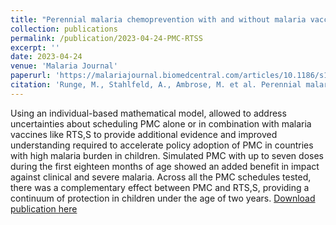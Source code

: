 ```yaml
---
title: "Perennial malaria chemoprevention with and without malaria vaccination to reduce malaria burden in young children: a modelling analysis"
collection: publications
permalink: /publication/2023-04-24-PMC-RTSS
excerpt: ''
date: 2023-04-24
venue: 'Malaria Journal'
paperurl: 'https://malariajournal.biomedcentral.com/articles/10.1186/s12936-023-04564-9'
citation: 'Runge, M., Stahlfeld, A., Ambrose, M. et al. Perennial malaria chemoprevention with and without malaria vaccination to reduce malaria burden in young children: a modelling analysis. Malar J 22, 133 (2023).'
---
```


Using an individual-based mathematical model, allowed to address uncertainties about scheduling PMC alone or in combination with malaria vaccines like RTS,S to provide additional evidence and improved understanding required to accelerate policy adoption of PMC in countries with high malaria burden in children. Simulated PMC with up to seven doses during the first eighteen months of age showed an added benefit in impact against clinical and severe malaria. Across all the PMC schedules tested, there was a complementary effect between PMC and RTS,S, providing a continuum of protection in children under the age of two years.
[Download publication here](https://malariajournal.biomedcentral.com/articles/10.1186/s12936-023-04564-9)

